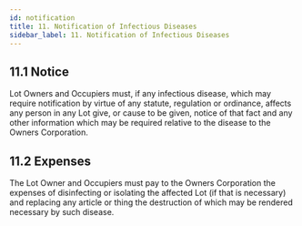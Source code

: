```yaml
---
id: notification
title: 11. Notification of Infectious Diseases
sidebar_label: 11. Notification of Infectious Diseases
---
```


## 11.1	Notice
Lot Owners and Occupiers must, if any infectious disease, which may require notification by virtue of any statute, regulation or ordinance, affects any person in any Lot give, or cause to be given, notice of that fact and any other information which may be required relative to the disease to the Owners Corporation.

## 11.2	Expenses
The Lot Owner and Occupiers must pay to the Owners Corporation the expenses of disinfecting or isolating the affected Lot (if that is necessary) and replacing any article or thing the destruction of which may be rendered necessary by such disease.
